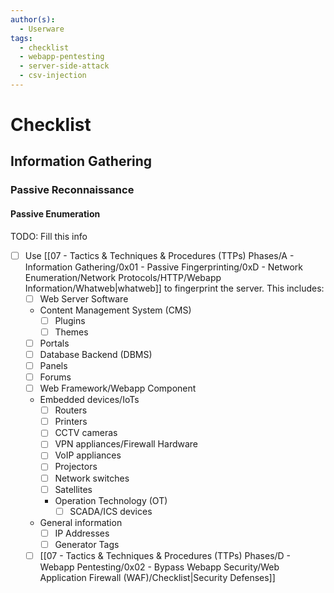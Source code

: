 ```yaml
---
author(s):
  - Userware
tags:
  - checklist
  - webapp-pentesting
  - server-side-attack
  - csv-injection
---
```

# Checklist

## Information Gathering

### Passive Reconnaissance

#### Passive Enumeration

TODO: Fill this info

- [ ] Use [[07 - Tactics & Techniques & Procedures (TTPs) Phases/A - Information Gathering/0x01 - Passive Fingerprinting/0xD - Network Enumeration/Network Protocols/HTTP/Webapp Information/Whatweb|whatweb]] to fingerprint the server. This includes:
	- [ ] Web Server Software
	- Content Management System (CMS)
		- [ ] Plugins
		- [ ] Themes
	- [ ] Portals
	- [ ] Database Backend (DBMS)
	- [ ] Panels
	- [ ] Forums
	- [ ] Web Framework/Webapp Component
	- Embedded devices/IoTs
		- [ ] Routers
		- [ ] Printers
		- [ ] CCTV cameras
		- [ ] VPN appliances/Firewall Hardware
		- [ ] VoIP appliances
		- [ ] Projectors
		- [ ] Network switches
		- [ ] Satellites
		- Operation Technology (OT)
			- [ ] SCADA/ICS devices
	- General information
		- [ ] IP Addresses
		- [ ] Generator Tags
	- [ ] [[07 - Tactics & Techniques & Procedures (TTPs) Phases/D - Webapp Pentesting/0x02 - Bypass Webapp Security/Web Application Firewall (WAF)/Checklist|Security Defenses]]
